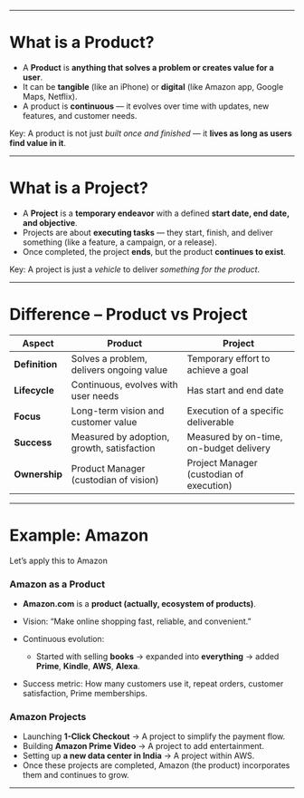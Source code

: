 
---

#  **What is a Product?**

* A **Product** is **anything that solves a problem or creates value for a user**.
* It can be **tangible** (like an iPhone) or **digital** (like Amazon app, Google Maps, Netflix).
* A product is **continuous** — it evolves over time with updates, new features, and customer needs.

 Key: A product is not just *built once and finished* — it **lives as long as users find value in it**.

---

# **What is a Project?**

* A **Project** is a **temporary endeavor** with a defined **start date, end date, and objective**.
* Projects are about **executing tasks** — they start, finish, and deliver something (like a feature, a campaign, or a release).
* Once completed, the project **ends**, but the product **continues to exist**.

 Key: A project is just a *vehicle* to deliver *something for the product*.

---

#  **Difference – Product vs Project**

| Aspect         | Product                                    | Project                                  |
| -------------- | ------------------------------------------ | ---------------------------------------- |
| **Definition** | Solves a problem, delivers ongoing value   | Temporary effort to achieve a goal       |
| **Lifecycle**  | Continuous, evolves with user needs        | Has start and end date                   |
| **Focus**      | Long-term vision and customer value        | Execution of a specific deliverable      |
| **Success**    | Measured by adoption, growth, satisfaction | Measured by on-time, on-budget delivery  |
| **Ownership**  | Product Manager (custodian of vision)      | Project Manager (custodian of execution) |

---

#  **Example: Amazon**

Let’s apply this to Amazon 

### **Amazon as a Product**

* **Amazon.com** is a **product (actually, ecosystem of products)**.
* Vision: “Make online shopping fast, reliable, and convenient.”
* Continuous evolution:

  * Started with selling **books** → expanded into **everything** → added **Prime**, **Kindle**, **AWS**, **Alexa**.
* Success metric: How many customers use it, repeat orders, customer satisfaction, Prime memberships.

### **Amazon Projects**

* Launching **1-Click Checkout** → A project to simplify the payment flow.
* Building **Amazon Prime Video** → A project to add entertainment.
* Setting up **a new data center in India** → A project within AWS.
* Once these projects are completed, Amazon (the product) incorporates them and continues to grow.

---

